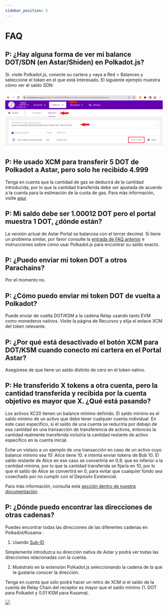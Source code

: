 ```yaml
---
sidebar_position: 5
---
```


# FAQ

## P: ¿Hay alguna forma de ver mi balance DOT/SDN (en Astar/Shiden) en Polkadot.js?

Sí. visite Polkadot.js, conecte su cartera y vaya a Red > Balances y seleccione el token en el que está interesado. El siguiente ejemplo muestra cómo ver el saldo SDN:

![Viendo balance KSM en la red Shiden](img/1.png)

## P: He usado XCM para transferir 5 DOT de Polkadot a Astar, pero solo he recibido 4.999

Tenga en cuenta que la cantidad de gas se deducirá de la cantidad introducida, por lo que la cantidad transferida debe ser ajustada de acuerdo a la cuenta para la estimación de la cuota de gas. Para más información, visite [aquí](/docs/learn/interoperability/xcm/using-xcm/)

## P: Mi saldo debe ser 1.00012 DOT pero el portal muestra 1 DOT, ¿dónde están?

La versión actual de Astar Portal se balancea con el tercer decimal. Si tiene un problema similar, por favor consulte la [entrada de FAQ anterior](/docs/learn/interoperability/xcm/building-with-xcm/faq-for-smart-contracts) e instrucciones sobre cómo usar Polkadot.js para encontrar su saldo exacto.

## P: ¿Puedo enviar mi token DOT a otros Parachains?

Por el momento no.

## P: ¿Cómo puedo enviar mi token DOT de vuelta a Polkadot?

Puede enviar de vuelta DOT/KSM a la cadena Relay usando tanto EVM como monederos nativos. Visite la página de Recursos y elija el enlace XCM del token relevante.

## P: ¿Por qué está desactivado el botón XCM para DOT/KSM cuando conecto mi cartera en el Portal Astar?

Asegúrese de que tiene un saldo distinto de cero en el token nativo.

## P: He transferido X tokens a otra cuenta, pero la cantidad transferida y recibida por la cuenta objetivo es mayor que X. ¿Qué está pasando?

Los activos XC20 tienen un balance mínimo definido. El saldo mínimo es el saldo mínimo de un activo que debe tener cualquier cuenta individual. En este caso específico, si el saldo de una cuenta se reduciría por debajo de esa cantidad en una transacción de transferencia de activos, entonces la cantidad realmente transferida incluiría la cantidad restante de activo específico en la cuenta inicial.

Eche un vistazo a un ejemplo de una transacción en caso de un activo cuyo balance mínimo sea 10: Alice tiene 10. e intenta enviar tokens de Bob 10. El saldo restante de Alice en ese caso se convertiría en 0,9, que es inferior a la cantidad mínima, por lo que la cantidad transferida se fijaría en 10, por lo que el saldo de Alice se convertirá en 0, para evitar que cualquier fondo sea cosechado por no cumplir con el Depósito Existencial.

Para más información, consulta esta [sección dentro de nuestra documentación](/docs/learn/interoperability/xcm/building-with-xcm/send-xc20-evm/).

## P: ¿Dónde puedo encontrar las direcciones de otras cadenas?

Puedes encontrar todas las direcciones de las diferentes cadenas en Polkadot/Kusama :

1. Usando [Sub-ID](https://sub.id/)

Simplemente introduzca su dirección nativa de Astar y podrá ver todas las direcciones relacionadas con la cuenta.

2. Muéstralo en la extensión Polkadot.js seleccionando la cadena de la que te gustaría conocer la dirección.

Tenga en cuenta que sólo podrá hacer un retiro de XCM si el saldo de la cuenta de Relay Chain del receptor es mayor que el saldo mínimo (1. DOT para Polkadot y 0.01 KSM para Kusama).

<img src="https://user-images.githubusercontent.com/77480847/182851296-cb2b540c-a7ab-470d-9a73-be99f94cac53.png" width="400" />
